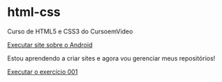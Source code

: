 # html-css
 Curso de HTML5 e CSS3 do CursoemVideo
 
 <a href="https://saintmosca.github.io/projeto-android/" target="_blank">Executar site sobre o Android</a>
 
 Estou aprendendo a criar sites e agora vou gerenciar meus repositórios!

 <a href="https://saintmosca.github.io/html-css/exercicios/ex001/index.html">Executar o exercício 001</a>